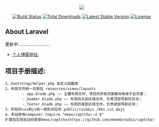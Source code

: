 <p align="center"><img src="https://laravel.com/assets/img/components/logo-laravel.svg"></p>

<p align="center">
<a href="https://travis-ci.org/laravel/framework"><img src="https://travis-ci.org/laravel/framework.svg" alt="Build Status"></a>
<a href="https://packagist.org/packages/laravel/framework"><img src="https://poser.pugx.org/laravel/framework/d/total.svg" alt="Total Downloads"></a>
<a href="https://packagist.org/packages/laravel/framework"><img src="https://poser.pugx.org/laravel/framework/v/stable.svg" alt="Latest Stable Version"></a>
<a href="https://packagist.org/packages/laravel/framework"><img src="https://poser.pugx.org/laravel/framework/license.svg" alt="License"></a>
</p>

## About Laravel

更新中..........................

- [个人博客地址](http://chen2016php.com).
## 项目手册描述:
	1、bootstrap/helper.php 自定义函数库
	2、布局文件统一存放在 resources/views/layouts
			- app.blade.php —— 主要布局文件，项目的所有页面都将继承于此页面；
			-_header.blade.php —— 布局的头部区域文件，负责顶部导航栏区块；
			-_footer.blade.php —— 布局的尾部区域文件，负责底部导航区块；
	3、所有的css和js统一放到对应的 public/css&&js /bbs.css &&js
	4、本站使用composer require "mews/captcha:~2.0"
	扩展包实现验证码登录mews/captcha(https://github.com/mewebstudio/captcha)